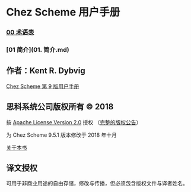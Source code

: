 # Chez Scheme 用户手册


### [00 术语表](00.Terminology.md)

### [01 简介](01. 简介.md)



## 作者：Kent R. Dybvig

[Chez Scheme 第 9 版用户手册](http://cisco.github.io/ChezScheme/csug9.5/index.html)

## 思科系统公司版权所有 © 2018

按  [ Apache License Version 2.0](http://www.apache.org/licenses/LICENSE-2.0) 授权 
（[完整的版权公告](http://cisco.github.io/ChezScheme/csug9.5/canned/copyright.html)）

为 Chez Scheme 9.5.1 版本修改于 2018 年十月

[关于本书](http://cisco.github.io/ChezScheme/csug9.5/canned/about.html)

## 译文授权

可用于非商业用途的自由存储，修改与传播，但必须包含版权文件与译者姓名。